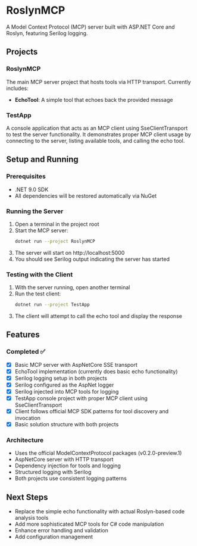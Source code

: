 # RoslynMCP

A Model Context Protocol (MCP) server built with ASP.NET Core and Roslyn, featuring Serilog logging.

## Projects

### RoslynMCP
The main MCP server project that hosts tools via HTTP transport. Currently includes:
- **EchoTool**: A simple tool that echoes back the provided message

### TestApp  
A console application that acts as an MCP client using SseClientTransport to test the server functionality. It demonstrates proper MCP client usage by connecting to the server, listing available tools, and calling the echo tool.

## Setup and Running

### Prerequisites
- .NET 9.0 SDK
- All dependencies will be restored automatically via NuGet

### Running the Server
1. Open a terminal in the project root
2. Start the MCP server:
   ```bash
   dotnet run --project RoslynMCP
   ```
3. The server will start on http://localhost:5000
4. You should see Serilog output indicating the server has started

### Testing with the Client
1. With the server running, open another terminal
2. Run the test client:
   ```bash
   dotnet run --project TestApp
   ```
3. The client will attempt to call the echo tool and display the response

## Features

### Completed ✅
- [x] Basic MCP server with AspNetCore SSE transport
- [x] EchoTool implementation (currently does basic echo functionality)
- [x] Serilog logging setup in both projects
- [x] Serilog configured as the AspNet logger
- [x] Serilog injected into MCP tools for logging
- [x] TestApp console project with proper MCP client using SseClientTransport
- [x] Client follows official MCP SDK patterns for tool discovery and invocation
- [x] Basic solution structure with both projects

### Architecture
- Uses the official ModelContextProtocol packages (v0.2.0-preview.1)
- AspNetCore server with HTTP transport
- Dependency injection for tools and logging
- Structured logging with Serilog
- Both projects use consistent logging patterns

## Next Steps
- Replace the simple echo functionality with actual Roslyn-based code analysis tools
- Add more sophisticated MCP tools for C# code manipulation
- Enhance error handling and validation
- Add configuration management
